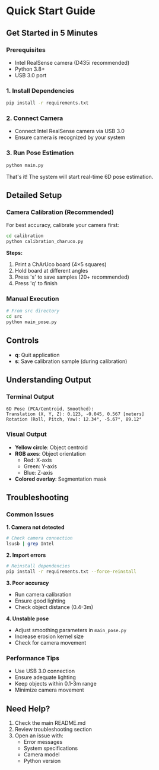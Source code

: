 # Quick Start Guide

## Get Started in 5 Minutes

### Prerequisites
- Intel RealSense camera (D435i recommended)
- Python 3.8+
- USB 3.0 port

### 1. Install Dependencies
```bash
pip install -r requirements.txt
```

### 2. Connect Camera
- Connect Intel RealSense camera via USB 3.0
- Ensure camera is recognized by your system

### 3. Run Pose Estimation
```bash
python main.py
```

That's it! The system will start real-time 6D pose estimation.

## Detailed Setup

### Camera Calibration (Recommended)
For best accuracy, calibrate your camera first:

```bash
cd calibration
python calibration_charuco.py
```

**Steps:**
1. Print a ChArUco board (4×5 squares)
2. Hold board at different angles
3. Press 's' to save samples (20+ recommended)
4. Press 'q' to finish

### Manual Execution
```bash
# From src directory
cd src
python main_pose.py
```

## Controls
- **q**: Quit application
- **s**: Save calibration sample (during calibration)

## Understanding Output

### Terminal Output
```
6D Pose (PCA/Centroid, Smoothed):
Translation (X, Y, Z): 0.123, -0.045, 0.567 [meters]
Rotation (Roll, Pitch, Yaw): 12.34°, -5.67°, 89.12°
```

### Visual Output
- **Yellow circle**: Object centroid
- **RGB axes**: Object orientation
  - Red: X-axis
  - Green: Y-axis
  - Blue: Z-axis
- **Colored overlay**: Segmentation mask

## Troubleshooting

### Common Issues

**1. Camera not detected**
```bash
# Check camera connection
lsusb | grep Intel
```

**2. Import errors**
```bash
# Reinstall dependencies
pip install -r requirements.txt --force-reinstall
```

**3. Poor accuracy**
- Run camera calibration
- Ensure good lighting
- Check object distance (0.4-3m)

**4. Unstable pose**
- Adjust smoothing parameters in `main_pose.py`
- Increase erosion kernel size
- Check for camera movement

### Performance Tips
- Use USB 3.0 connection
- Ensure adequate lighting
- Keep objects within 0.1-3m range
- Minimize camera movement

## Need Help?

1. Check the main README.md
2. Review troubleshooting section
3. Open an issue with:
   - Error messages
   - System specifications
   - Camera model
   - Python version 